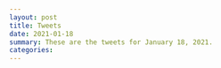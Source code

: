 ```yaml
---
layout: post
title: Tweets
date: 2021-01-18
summary: These are the tweets for January 18, 2021.
categories:
---
```


